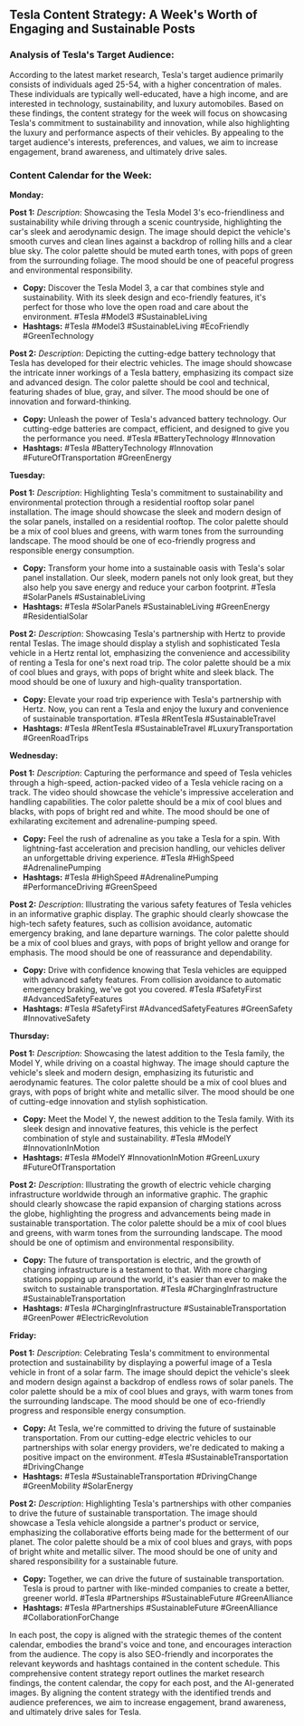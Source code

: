 ## Tesla Content Strategy: A Week's Worth of Engaging and Sustainable Posts
### Analysis of Tesla's Target Audience:
According to the latest market research, Tesla's target audience primarily consists of individuals aged 25-54, with a higher concentration of males. These individuals are typically well-educated, have a high income, and are interested in technology, sustainability, and luxury automobiles.
Based on these findings, the content strategy for the week will focus on showcasing Tesla's commitment to sustainability and innovation, while also highlighting the luxury and performance aspects of their vehicles. By appealing to the target audience's interests, preferences, and values, we aim to increase engagement, brand awareness, and ultimately drive sales.
### Content Calendar for the Week:

**Monday:**

**Post 1:** 
*Description*: Showcasing the Tesla Model 3's eco-friendliness and sustainability while driving through a scenic countryside, highlighting the car's sleek and aerodynamic design. The image should depict the vehicle's smooth curves and clean lines against a backdrop of rolling hills and a clear blue sky. The color palette should be muted earth tones, with pops of green from the surrounding foliage. The mood should be one of peaceful progress and environmental responsibility.
- **Copy:** Discover the Tesla Model 3, a car that combines style and sustainability. With its sleek design and eco-friendly features, it's perfect for those who love the open road and care about the environment. #Tesla #Model3 #SustainableLiving
- **Hashtags:** #Tesla #Model3 #SustainableLiving #EcoFriendly #GreenTechnology

**Post 2:** 
*Description*: Depicting the cutting-edge battery technology that Tesla has developed for their electric vehicles. The image should showcase the intricate inner workings of a Tesla battery, emphasizing its compact size and advanced design. The color palette should be cool and technical, featuring shades of blue, gray, and silver. The mood should be one of innovation and forward-thinking.
- **Copy:** Unleash the power of Tesla's advanced battery technology. Our cutting-edge batteries are compact, efficient, and designed to give you the performance you need. #Tesla #BatteryTechnology #Innovation
- **Hashtags:** #Tesla #BatteryTechnology #Innovation #FutureOfTransportation #GreenEnergy

**Tuesday:**

**Post 1:** 
*Description*: Highlighting Tesla's commitment to sustainability and environmental protection through a residential rooftop solar panel installation. The image should showcase the sleek and modern design of the solar panels, installed on a residential rooftop. The color palette should be a mix of cool blues and greens, with warm tones from the surrounding landscape. The mood should be one of eco-friendly progress and responsible energy consumption.
- **Copy:** Transform your home into a sustainable oasis with Tesla's solar panel installation. Our sleek, modern panels not only look great, but they also help you save energy and reduce your carbon footprint. #Tesla #SolarPanels #SustainableLiving
- **Hashtags:** #Tesla #SolarPanels #SustainableLiving #GreenEnergy #ResidentialSolar

**Post 2:** 
*Description*: Showcasing Tesla's partnership with Hertz to provide rental Teslas. The image should display a stylish and sophisticated Tesla vehicle in a Hertz rental lot, emphasizing the convenience and accessibility of renting a Tesla for one's next road trip. The color palette should be a mix of cool blues and grays, with pops of bright white and sleek black. The mood should be one of luxury and high-quality transportation.
- **Copy:** Elevate your road trip experience with Tesla's partnership with Hertz. Now, you can rent a Tesla and enjoy the luxury and convenience of sustainable transportation. #Tesla #RentTesla #SustainableTravel
- **Hashtags:** #Tesla #RentTesla #SustainableTravel #LuxuryTransportation #GreenRoadTrips

**Wednesday:**

**Post 1:** 
*Description*: Capturing the performance and speed of Tesla vehicles through a high-speed, action-packed video of a Tesla vehicle racing on a track. The video should showcase the vehicle's impressive acceleration and handling capabilities. The color palette should be a mix of cool blues and blacks, with pops of bright red and white. The mood should be one of exhilarating excitement and adrenaline-pumping speed.
- **Copy:** Feel the rush of adrenaline as you take a Tesla for a spin. With lightning-fast acceleration and precision handling, our vehicles deliver an unforgettable driving experience. #Tesla #HighSpeed #AdrenalinePumping
- **Hashtags:** #Tesla #HighSpeed #AdrenalinePumping #PerformanceDriving #GreenSpeed

**Post 2:** 
*Description*: Illustrating the various safety features of Tesla vehicles in an informative graphic display. The graphic should clearly showcase the high-tech safety features, such as collision avoidance, automatic emergency braking, and lane departure warnings. The color palette should be a mix of cool blues and grays, with pops of bright yellow and orange for emphasis. The mood should be one of reassurance and dependability.
- **Copy:** Drive with confidence knowing that Tesla vehicles are equipped with advanced safety features. From collision avoidance to automatic emergency braking, we've got you covered. #Tesla #SafetyFirst #AdvancedSafetyFeatures
- **Hashtags:** #Tesla #SafetyFirst #AdvancedSafetyFeatures #GreenSafety #InnovativeSafety

**Thursday:**

**Post 1:** 
*Description*: Showcasing the latest addition to the Tesla family, the Model Y, while driving on a coastal highway. The image should capture the vehicle's sleek and modern design, emphasizing its futuristic and aerodynamic features. The color palette should be a mix of cool blues and grays, with pops of bright white and metallic silver. The mood should be one of cutting-edge innovation and stylish sophistication.
- **Copy:** Meet the Model Y, the newest addition to the Tesla family. With its sleek design and innovative features, this vehicle is the perfect combination of style and sustainability. #Tesla #ModelY #InnovationInMotion
- **Hashtags:** #Tesla #ModelY #InnovationInMotion #GreenLuxury #FutureOfTransportation

**Post 2:** 
*Description*: Illustrating the growth of electric vehicle charging infrastructure worldwide through an informative graphic. The graphic should clearly showcase the rapid expansion of charging stations across the globe, highlighting the progress and advancements being made in sustainable transportation. The color palette should be a mix of cool blues and greens, with warm tones from the surrounding landscape. The mood should be one of optimism and environmental responsibility.
- **Copy:** The future of transportation is electric, and the growth of charging infrastructure is a testament to that. With more charging stations popping up around the world, it's easier than ever to make the switch to sustainable transportation. #Tesla #ChargingInfrastructure #SustainableTransportation
- **Hashtags:** #Tesla #ChargingInfrastructure #SustainableTransportation #GreenPower #ElectricRevolution

**Friday:**

**Post 1:** 
*Description*: Celebrating Tesla's commitment to environmental protection and sustainability by displaying a powerful image of a Tesla vehicle in front of a solar farm. The image should depict the vehicle's sleek and modern design against a backdrop of endless rows of solar panels. The color palette should be a mix of cool blues and grays, with warm tones from the surrounding landscape. The mood should be one of eco-friendly progress and responsible energy consumption.
- **Copy:** At Tesla, we're committed to driving the future of sustainable transportation. From our cutting-edge electric vehicles to our partnerships with solar energy providers, we're dedicated to making a positive impact on the environment. #Tesla #SustainableTransportation #DrivingChange
- **Hashtags:** #Tesla #SustainableTransportation #DrivingChange #GreenMobility #SolarEnergy

**Post 2:** 
*Description*: Highlighting Tesla's partnerships with other companies to drive the future of sustainable transportation. The image should showcase a Tesla vehicle alongside a partner's product or service, emphasizing the collaborative efforts being made for the betterment of our planet. The color palette should be a mix of cool blues and grays, with pops of bright white and metallic silver. The mood should be one of unity and shared responsibility for a sustainable future.
- **Copy:** Together, we can drive the future of sustainable transportation. Tesla is proud to partner with like-minded companies to create a better, greener world. #Tesla #Partnerships #SustainableFuture #GreenAlliance
- **Hashtags:** #Tesla #Partnerships #SustainableFuture #GreenAlliance #CollaborationForChange

In each post, the copy is aligned with the strategic themes of the content calendar, embodies the brand's voice and tone, and encourages interaction from the audience. The copy is also SEO-friendly and incorporates the relevant keywords and hashtags contained in the content schedule.
This comprehensive content strategy report outlines the market research findings, the content calendar, the copy for each post, and the AI-generated images. By aligning the content strategy with the identified trends and audience preferences, we aim to increase engagement, brand awareness, and ultimately drive sales for Tesla.